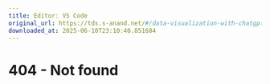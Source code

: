 ```yaml
---
title: Editor: VS Code
original_url: https://tds.s-anand.net/#/data-visualization-with-chatgpt
downloaded_at: 2025-06-10T23:10:40.851684
---
```


404 - Not found
===============
